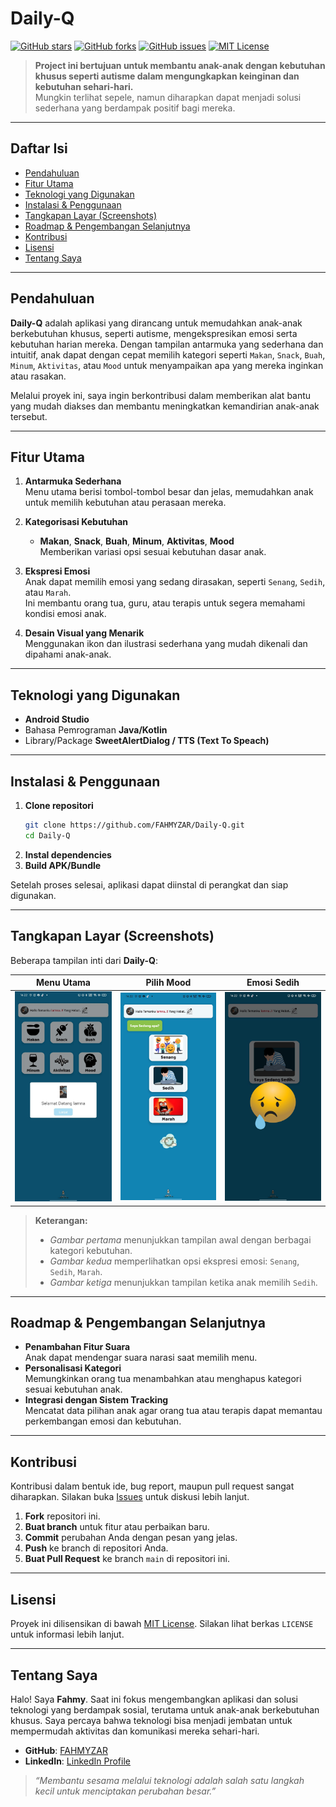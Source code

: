 # Daily-Q

[![GitHub stars](https://img.shields.io/github/stars/FAHMYZAR/Daily-Q.svg)](https://github.com/FAHMYZAR/Daily-Q/stargazers)
[![GitHub forks](https://img.shields.io/github/forks/FAHMYZAR/Daily-Q.svg)](https://github.com/FAHMYZAR/Daily-Q/network/members)
[![GitHub issues](https://img.shields.io/github/issues/FAHMYZAR/Daily-Q.svg)](https://github.com/FAHMYZAR/Daily-Q/issues)
[![MIT License](https://img.shields.io/github/license/FAHMYZAR/Daily-Q.svg)](https://github.com/FAHMYZAR/Daily-Q/blob/master/LICENSE)

> **Project ini bertujuan untuk membantu anak-anak dengan kebutuhan khusus seperti autisme dalam mengungkapkan keinginan dan kebutuhan sehari-hari.**  
> Mungkin terlihat sepele, namun diharapkan dapat menjadi solusi sederhana yang berdampak positif bagi mereka.

---

## Daftar Isi
- [Pendahuluan](#pendahuluan)
- [Fitur Utama](#fitur-utama)
- [Teknologi yang Digunakan](#teknologi-yang-digunakan)
- [Instalasi & Penggunaan](#instalasi--penggunaan)
- [Tangkapan Layar (Screenshots)](#tangkapan-layar-screenshots)
- [Roadmap & Pengembangan Selanjutnya](#roadmap--pengembangan-selanjutnya)
- [Kontribusi](#kontribusi)
- [Lisensi](#lisensi)
- [Tentang Saya](#tentang-saya)

---

## Pendahuluan

**Daily-Q** adalah aplikasi yang dirancang untuk memudahkan anak-anak berkebutuhan khusus, seperti autisme, mengekspresikan emosi serta kebutuhan harian mereka. Dengan tampilan antarmuka yang sederhana dan intuitif, anak dapat dengan cepat memilih kategori seperti `Makan`, `Snack`, `Buah`, `Minum`, `Aktivitas`, atau `Mood` untuk menyampaikan apa yang mereka inginkan atau rasakan.

Melalui proyek ini, saya ingin berkontribusi dalam memberikan alat bantu yang mudah diakses dan membantu meningkatkan kemandirian anak-anak tersebut.

---

## Fitur Utama

1. **Antarmuka Sederhana**  
   Menu utama berisi tombol-tombol besar dan jelas, memudahkan anak untuk memilih kebutuhan atau perasaan mereka.

2. **Kategorisasi Kebutuhan**  
   - **Makan**, **Snack**, **Buah**, **Minum**, **Aktivitas**, **Mood**  
   Memberikan variasi opsi sesuai kebutuhan dasar anak.

3. **Ekspresi Emosi**  
   Anak dapat memilih emosi yang sedang dirasakan, seperti `Senang`, `Sedih`, atau `Marah`.  
   Ini membantu orang tua, guru, atau terapis untuk segera memahami kondisi emosi anak.

4. **Desain Visual yang Menarik**  
   Menggunakan ikon dan ilustrasi sederhana yang mudah dikenali dan dipahami anak-anak.

---

## Teknologi yang Digunakan

- **Android Studio**
- Bahasa Pemrograman **Java/Kotlin**
- Library/Package **SweetAlertDialog / TTS (Text To Speach)**

---

## Instalasi & Penggunaan

1. **Clone repositori**  
   ```bash
   git clone https://github.com/FAHMYZAR/Daily-Q.git
   cd Daily-Q
   ```
2. **Instal dependencies** 
3. **Build APK/Bundle**

Setelah proses selesai, aplikasi dapat diinstal di perangkat dan siap digunakan.

---

## Tangkapan Layar (Screenshots)

Beberapa tampilan inti dari **Daily-Q**:

| Menu Utama                                                                                   | Pilih Mood                                                                                 | Emosi Sedih                                                                                |
|---------------------------------------------------------------------------------------------|--------------------------------------------------------------------------------------------|--------------------------------------------------------------------------------------------|
| <img src="https://raw.githubusercontent.com/FAHMYZAR/Daily-Q/refs/heads/master/ss1.jpg" width="200"/> | <img src="https://raw.githubusercontent.com/FAHMYZAR/Daily-Q/refs/heads/master/ss2.jpg" width="200"/> | <img src="https://raw.githubusercontent.com/FAHMYZAR/Daily-Q/refs/heads/master/ss3.jpg" width="200"/>    |

> **Keterangan:**  
> - *Gambar pertama* menunjukkan tampilan awal dengan berbagai kategori kebutuhan.  
> - *Gambar kedua* memperlihatkan opsi ekspresi emosi: `Senang`, `Sedih`, `Marah`.  
> - *Gambar ketiga* menunjukkan tampilan ketika anak memilih `Sedih`.

---

## Roadmap & Pengembangan Selanjutnya

- **Penambahan Fitur Suara**  
  Anak dapat mendengar suara narasi saat memilih menu.
- **Personalisasi Kategori**  
  Memungkinkan orang tua menambahkan atau menghapus kategori sesuai kebutuhan anak.
- **Integrasi dengan Sistem Tracking**  
  Mencatat data pilihan anak agar orang tua atau terapis dapat memantau perkembangan emosi dan kebutuhan.

---

## Kontribusi

Kontribusi dalam bentuk ide, bug report, maupun pull request sangat diharapkan. Silakan buka [Issues](https://github.com/FAHMYZAR/Daily-Q/issues) untuk diskusi lebih lanjut.

1. **Fork** repositori ini.
2. **Buat branch** untuk fitur atau perbaikan baru.
3. **Commit** perubahan Anda dengan pesan yang jelas.
4. **Push** ke branch di repositori Anda.
5. **Buat Pull Request** ke branch `main` di repositori ini.

---

## Lisensi

Proyek ini dilisensikan di bawah [MIT License](LICENSE). Silakan lihat berkas `LICENSE` untuk informasi lebih lanjut.

---

## Tentang Saya

Halo! Saya **Fahmy**. Saat ini fokus mengembangkan aplikasi dan solusi teknologi yang berdampak sosial, terutama untuk anak-anak berkebutuhan khusus. Saya percaya bahwa teknologi bisa menjadi jembatan untuk mempermudah aktivitas dan komunikasi mereka sehari-hari.

- **GitHub**: [FAHMYZAR](https://github.com/FAHMYZAR)
- **LinkedIn**: [LinkedIn Profile](https://www.linkedin.com/in/n-a-fahmi-728334315?utm_source=share&utm_campaign=share_via&utm_content=profile&utm_medium=ios_app)

> *“Membantu sesama melalui teknologi adalah salah satu langkah kecil untuk menciptakan perubahan besar.”*
